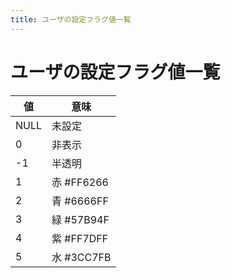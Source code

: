 ```yaml
---
title: ユーザの設定フラグ値一覧
---
```


# ユーザの設定フラグ値一覧

|値|意味|
|---|---|
|NULL|未設定|
|0|非表示|
|-1|半透明|
|1|赤 #FF6266|
|2|青 #6666FF|
|3|緑 #57B94F|
|4|紫 #FF7DFF|
|5|水 #3CC7FB|
